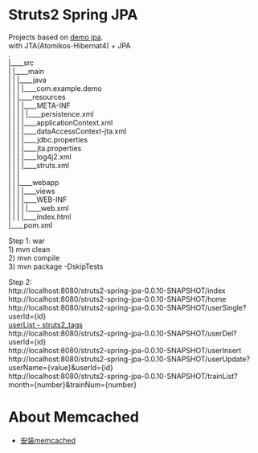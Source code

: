 Struts2 Spring JPA
===============

Projects based on [demo jpa](https://github.com/xiaobin80/demo-jpa-spring-boot2-mysql).    
    with JTA(Atomikos-Hibernat4) + JPA    
.        
|____src        
| |____main        
| | |____java        
| | | |____com.example.demo    
| | |____resources    
| | | |____META-INF    
| | | | |____persistence.xml    
| | | |____applicationContext.xml    
| | | |____dataAccessContext-jta.xml    
| | | |____jdbc.properties    
| | | |____jta.properties    
| | | |____log4j2.xml    
| | | |____struts.xml     
| | |        
| | |____webapp        
| | | |____views       
| | | |____WEB-INF        
| | | | |____web.xml        
| | | |____index.html        
|____pom.xml           
    

Step 1: war    
    1) mvn clean    
    2) mvn compile    
    3) mvn package -DskipTests    
    

Step 2:    
    http://localhost:8080/struts2-spring-jpa-0.0.10-SNAPSHOT/index    
    http://localhost:8080/struts2-spring-jpa-0.0.10-SNAPSHOT/home    
    http://localhost:8080/struts2-spring-jpa-0.0.10-SNAPSHOT/userSingle?userId={id}    
    [userList - struts2_tags](http://localhost:8080/struts2-spring-jpa-0.0.10-SNAPSHOT/userList)    
    http://localhost:8080/struts2-spring-jpa-0.0.10-SNAPSHOT/userDel?userId={id}    
    http://localhost:8080/struts2-spring-jpa-0.0.10-SNAPSHOT/userInsert    
    http://localhost:8080/struts2-spring-jpa-0.0.10-SNAPSHOT/userUpdate?userName={value}&userId={id}    
    http://localhost:8080/struts2-spring-jpa-0.0.10-SNAPSHOT/trainList?month={number}&trainNum={number}    
          
# About Memcached
- [安装memcached](https://xiaobin80.gitee.io/csdn/post/ops_memcached_ubuntu/)
